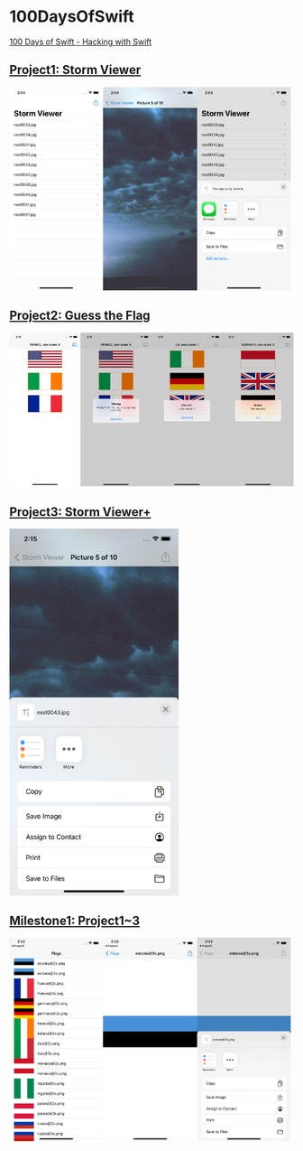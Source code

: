 # 100DaysOfSwift
[100 Days of Swift - Hacking with Swift](https://www.hackingwithswift.com/100)

## [Project1: Storm Viewer](./Project1)

<img src="images/Project1-1.png" width="33%"><img src="images/Project1-2.png" width="33%"><img src="images/Project1-3.png" width="33%">

## [Project2: Guess the Flag](./Project2)

<img src="images/Project2-1.png" width="25%"><img src="images/Project2-2.png" width="25%"><img src="images/Project2-3.png" width="25%"><img src="images/Project2-4.png" width="25%">

## [Project3: Storm Viewer+](./Project3)

<img style="width: 300px;" src="images/Project3-1.png">

## [Milestone1: Project1~3](./milestone1)

<img src="images/Milestone1-1.png" width="33%"><img src="images/Milestone1-2.png" width="33%"><img src="images/Milestone1-3.png" width="33%">